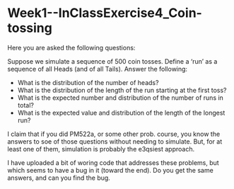 # Week1--InClassExercise4_Coin-tossing

Here you are asked the following questions:

Suppose we simulate a sequence of 500 coin tosses. Define a ‘run’ as a sequence of all Heads (and of all Tails). Answer the following:
* What is the distribution of the number of heads?
* What is the distribution of the length of the run starting at the first toss?
* What is the expected number and distribution of the number of runs in total?
* What is the expected value and distribution of the length of the longest run?

I claim that if you did PM522a, or some other prob. course, you know the answers to soe of those questions without needing to simulate. But, for at least one of them, simulation is probably the e3qsiest approach.

I have uploaded a bit of woring code that addresses these problems, 
but which seems to have a bug in it (toward the end). 
Do you get the same answers, and can you find the bug.
